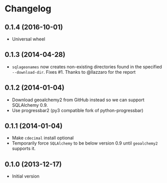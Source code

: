 # Changelog

## 0.1.4 (2016-10-01)

* Universal wheel

## 0.1.3 (2014-04-28)

* `sqlageonames` now creates non-existing directories found in the specified `--download-dir`. Fixes #1. Thanks to @llazzaro for the report

## 0.1.2 (2014-01-04)

* Download geoalchemy2 from GitHub instead so we can support SQLAlchemy 0.9.
* Use progressbar2 (py3 compatible fork of python-progressbar)

## 0.1.1 (2014-01-04)

* Make `cdecimal` install optional
* Temporarily force `SQLAlchemy` to be below version 0.9 until `geoalchemy2` supports it.

## 0.1.0 (2013-12-17)

* Initial version
